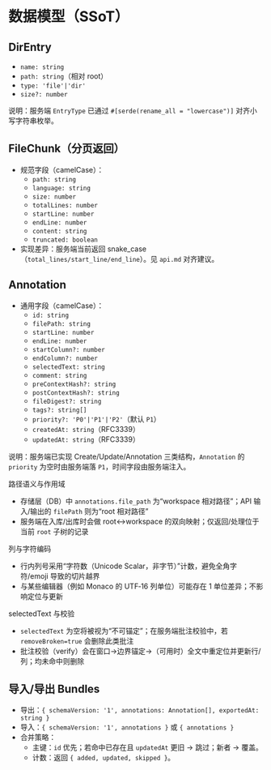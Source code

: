 # 数据模型（SSoT）

## DirEntry
- `name: string`
- `path: string`（相对 root）
- `type: 'file'|'dir'`
- `size?: number`

说明：服务端 `EntryType` 已通过 `#[serde(rename_all = "lowercase")]` 对齐小写字符串枚举。

## FileChunk（分页返回）
- 规范字段（camelCase）：
  - `path: string`
  - `language: string`
  - `size: number`
  - `totalLines: number`
  - `startLine: number`
  - `endLine: number`
  - `content: string`
  - `truncated: boolean`
- 实现差异：服务端当前返回 snake_case（`total_lines/start_line/end_line`）。见 `api.md` 对齐建议。

## Annotation
- 通用字段（camelCase）：
  - `id: string`
  - `filePath: string`
  - `startLine: number`
  - `endLine: number`
  - `startColumn?: number`
  - `endColumn?: number`
  - `selectedText: string`
  - `comment: string`
  - `preContextHash?: string`
  - `postContextHash?: string`
  - `fileDigest?: string`
  - `tags?: string[]`
  - `priority?: 'P0'|'P1'|'P2'`（默认 `P1`）
  - `createdAt: string`（RFC3339）
  - `updatedAt: string`（RFC3339）

说明：服务端已实现 Create/Update/Annotation 三类结构，`Annotation` 的 `priority` 为空时由服务端落 `P1`，时间字段由服务端注入。

路径语义与作用域
- 存储层（DB）中 `annotations.file_path` 为“workspace 相对路径”；API 输入/输出的 `filePath` 则为“root 相对路径”
- 服务端在入库/出库时会做 root↔workspace 的双向映射；仅返回/处理位于当前 `root` 子树的记录

列与字符编码
- 行内列号采用“字符数（Unicode Scalar，非字节）”计数，避免全角字符/emoji 导致的切片越界
- 与某些编辑器（例如 Monaco 的 UTF‑16 列单位）可能存在 1 单位差异；不影响定位与更新

selectedText 与校验
- `selectedText` 为空将被视为“不可锚定”；在服务端批注校验中，若 `removeBroken=true` 会删除此类批注
- 批注校验（verify）会在窗口→边界锚定→（可用时）全文中重定位并更新行/列；均未命中则删除

## 导入/导出 Bundles
- 导出：`{ schemaVersion: '1', annotations: Annotation[], exportedAt: string }`
- 导入：`{ schemaVersion: '1', annotations }` 或 `{ annotations }`
- 合并策略：
  - 主键：`id` 优先；若命中已存在且 `updatedAt` 更旧 → 跳过；新者 → 覆盖。
  - 计数：返回 `{ added, updated, skipped }`。
